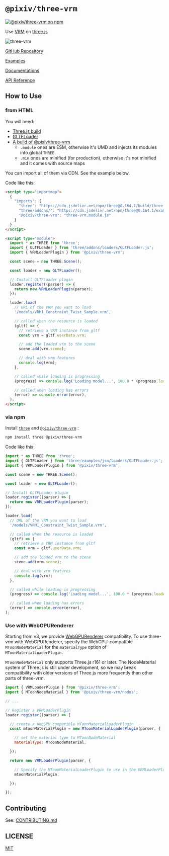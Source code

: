 # `@pixiv/three-vrm`

[![@pixiv/three-vrm on npm](https://img.shields.io/npm/v/@pixiv/three-vrm)](https://www.npmjs.com/package/@pixiv/three-vrm)

Use [VRM](https://vrm.dev/) on [three.js](https://threejs.org/)

![three-vrm](https://github.com/pixiv/three-vrm/raw/dev/three-vrm.png)

[GitHub Repository](https://github.com/pixiv/three-vrm/)

[Examples](https://pixiv.github.io/three-vrm/packages/three-vrm/examples)

[Documentations](https://github.com/pixiv/three-vrm/tree/dev/docs/README.md)

[API Reference](https://pixiv.github.io/three-vrm/packages/three-vrm/docs)

## How to Use

### from HTML

You will need:

- [Three.js build](https://github.com/mrdoob/three.js/blob/master/build/three.js)
- [GLTFLoader](https://github.com/mrdoob/three.js/blob/master/examples/js/loaders/GLTFLoader.js)
- [A build of @pixiv/three-vrm](https://www.jsdelivr.com/package/npm/@pixiv/three-vrm?tab=files&path=lib)
  - `.module` ones are ESM, otherwise it's UMD and injects its modules into global `THREE`
  - `.min` ones are minified (for production), otherwise it's not minified and it comes with source maps

You can import all of them via CDN. See the example below.

Code like this:

```html
<script type="importmap">
  {
    "imports": {
      "three": "https://cdn.jsdelivr.net/npm/three@0.164.1/build/three.module.js",
      "three/addons/": "https://cdn.jsdelivr.net/npm/three@0.164.1/examples/jsm/",
      "@pixiv/three-vrm": "three-vrm.module.js"
    }
  }
</script>

<script type="module">
  import * as THREE from 'three';
  import { GLTFLoader } from 'three/addons/loaders/GLTFLoader.js';
  import { VRMLoaderPlugin } from '@pixiv/three-vrm';

  const scene = new THREE.Scene();

  const loader = new GLTFLoader();

  // Install GLTFLoader plugin
  loader.register((parser) => {
    return new VRMLoaderPlugin(parser);
  });

  loader.load(
    // URL of the VRM you want to load
    '/models/VRM1_Constraint_Twist_Sample.vrm',

    // called when the resource is loaded
    (gltf) => {
      // retrieve a VRM instance from gltf
      const vrm = gltf.userData.vrm;

      // add the loaded vrm to the scene
      scene.add(vrm.scene);

      // deal with vrm features
      console.log(vrm);
    },

    // called while loading is progressing
    (progress) => console.log('Loading model...', 100.0 * (progress.loaded / progress.total), '%'),

    // called when loading has errors
    (error) => console.error(error),
  );
</script>
```

### via npm

Install [`three`](https://www.npmjs.com/package/three) and [`@pixiv/three-vrm`](https://www.npmjs.com/package/@pixiv/three-vrm) :

```sh
npm install three @pixiv/three-vrm
```

Code like this:

```javascript
import * as THREE from 'three';
import { GLTFLoader } from 'three/examples/jsm/loaders/GLTFLoader.js';
import { VRMLoaderPlugin } from '@pixiv/three-vrm';

const scene = new THREE.Scene();

const loader = new GLTFLoader();

// Install GLTFLoader plugin
loader.register((parser) => {
  return new VRMLoaderPlugin(parser);
});

loader.load(
  // URL of the VRM you want to load
  '/models/VRM1_Constraint_Twist_Sample.vrm',

  // called when the resource is loaded
  (gltf) => {
    // retrieve a VRM instance from gltf
    const vrm = gltf.userData.vrm;

    // add the loaded vrm to the scene
    scene.add(vrm.scene);

    // deal with vrm features
    console.log(vrm);
  },

  // called while loading is progressing
  (progress) => console.log('Loading model...', 100.0 * (progress.loaded / progress.total), '%'),

  // called when loading has errors
  (error) => console.error(error),
);
```

### Use with WebGPURenderer

Starting from v3, we provide [WebGPURenderer](https://github.com/mrdoob/three.js/blob/master/examples/jsm/renderers/webgpu/WebGPURenderer.js) compatibility.
To use three-vrm with WebGPURenderer, specify the WebGPU-compatible `MToonNodeMaterial` for the `materialType` option of `MToonMaterialLoaderPlugin`.

`MToonNodeMaterial` only supports Three.js r161 or later.
The NodeMaterial system of Three.js is still under development, so we may break compatibility with older versions of Three.js more frequently than other parts of three-vrm.

```js
import { VRMLoaderPlugin } from '@pixiv/three-vrm';
import { MToonNodeMaterial } from '@pixiv/three-vrm/nodes';

// ...

// Register a VRMLoaderPlugin
loader.register((parser) => {

  // create a WebGPU compatible MToonMaterialLoaderPlugin
  const mtoonMaterialPlugin = new MToonMaterialLoaderPlugin(parser, {

    // set the material type to MToonNodeMaterial
    materialType: MToonNodeMaterial,

  });

  return new VRMLoaderPlugin(parser, {

    // Specify the MToonMaterialLoaderPlugin to use in the VRMLoaderPlugin instance
    mtoonMaterialPlugin,

  });

});
```

## Contributing

See: [CONTRIBUTING.md](CONTRIBUTING.md)

## LICENSE

[MIT](LICENSE)
